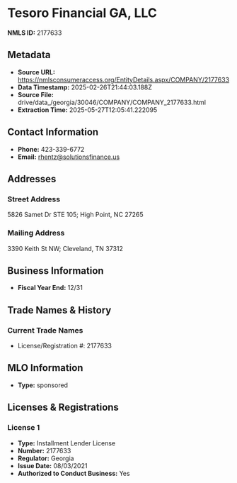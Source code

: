 # Tesoro Financial GA, LLC

**NMLS ID:** 2177633

## Metadata
- **Source URL:** https://nmlsconsumeraccess.org/EntityDetails.aspx/COMPANY/2177633
- **Data Timestamp:** 2025-02-26T21:44:03.188Z
- **Source File:** drive/data_/georgia/30046/COMPANY/COMPANY_2177633.html
- **Extraction Time:** 2025-05-27T12:05:41.222095

## Contact Information
- **Phone:** 423-339-6772
- **Email:** rhentz@solutionsfinance.us

## Addresses
### Street Address
5826 Samet Dr STE 105; High Point, NC 27265

### Mailing Address
3390 Keith St NW; Cleveland, TN 37312

## Business Information
- **Fiscal Year End:** 12/31

## Trade Names & History
### Current Trade Names
- License/Registration #: 2177633

## MLO Information
- **Type:** sponsored

## Licenses & Registrations

### License 1
- **Type:** Installment Lender License
- **Number:** 2177633
- **Regulator:** Georgia
- **Issue Date:** 08/03/2021
- **Authorized to Conduct Business:** Yes
